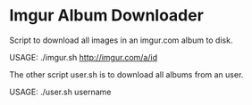 Imgur Album Downloader
======================

Script to download all images in an imgur.com album
to disk.


USAGE: ./imgur.sh http://imgur.com/a/id


The other script user.sh is to download all albums from an user.

USAGE: ./user.sh username
